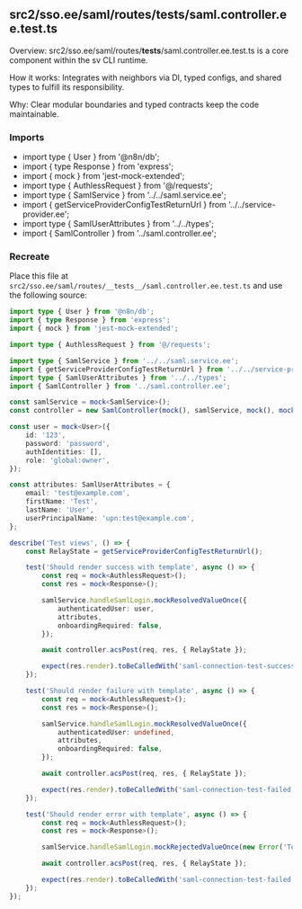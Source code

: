 ## src2/sso.ee/saml/routes/__tests__/saml.controller.ee.test.ts

Overview: src2/sso.ee/saml/routes/__tests__/saml.controller.ee.test.ts is a core component within the sv CLI runtime.

How it works: Integrates with neighbors via DI, typed configs, and shared types to fulfill its responsibility.

Why: Clear modular boundaries and typed contracts keep the code maintainable.

### Imports

- import type { User } from '@n8n/db';
- import { type Response } from 'express';
- import { mock } from 'jest-mock-extended';
- import type { AuthlessRequest } from '@/requests';
- import type { SamlService } from '../../saml.service.ee';
- import { getServiceProviderConfigTestReturnUrl } from '../../service-provider.ee';
- import type { SamlUserAttributes } from '../../types';
- import { SamlController } from '../saml.controller.ee';

### Recreate

Place this file at `src2/sso.ee/saml/routes/__tests__/saml.controller.ee.test.ts` and use the following source:

```ts
import type { User } from '@n8n/db';
import { type Response } from 'express';
import { mock } from 'jest-mock-extended';

import type { AuthlessRequest } from '@/requests';

import type { SamlService } from '../../saml.service.ee';
import { getServiceProviderConfigTestReturnUrl } from '../../service-provider.ee';
import type { SamlUserAttributes } from '../../types';
import { SamlController } from '../saml.controller.ee';

const samlService = mock<SamlService>();
const controller = new SamlController(mock(), samlService, mock(), mock());

const user = mock<User>({
	id: '123',
	password: 'password',
	authIdentities: [],
	role: 'global:owner',
});

const attributes: SamlUserAttributes = {
	email: 'test@example.com',
	firstName: 'Test',
	lastName: 'User',
	userPrincipalName: 'upn:test@example.com',
};

describe('Test views', () => {
	const RelayState = getServiceProviderConfigTestReturnUrl();

	test('Should render success with template', async () => {
		const req = mock<AuthlessRequest>();
		const res = mock<Response>();

		samlService.handleSamlLogin.mockResolvedValueOnce({
			authenticatedUser: user,
			attributes,
			onboardingRequired: false,
		});

		await controller.acsPost(req, res, { RelayState });

		expect(res.render).toBeCalledWith('saml-connection-test-success', attributes);
	});

	test('Should render failure with template', async () => {
		const req = mock<AuthlessRequest>();
		const res = mock<Response>();

		samlService.handleSamlLogin.mockResolvedValueOnce({
			authenticatedUser: undefined,
			attributes,
			onboardingRequired: false,
		});

		await controller.acsPost(req, res, { RelayState });

		expect(res.render).toBeCalledWith('saml-connection-test-failed', { message: '', attributes });
	});

	test('Should render error with template', async () => {
		const req = mock<AuthlessRequest>();
		const res = mock<Response>();

		samlService.handleSamlLogin.mockRejectedValueOnce(new Error('Test Error'));

		await controller.acsPost(req, res, { RelayState });

		expect(res.render).toBeCalledWith('saml-connection-test-failed', { message: 'Test Error' });
	});
});

```
